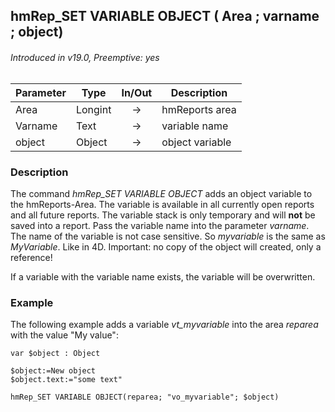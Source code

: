 ## hmRep_SET VARIABLE OBJECT ( Area ; varname ; object)
###### Introduced in v19.0, Preemptive: yes

|Parameter|Type|In/Out|Description
|---|---|:---:|---
|Area|Longint|→|hmReports area
|Varname|Text|→|variable name
|object|Object|→|object variable

### Description
The command *hmRep_SET VARIABLE OBJECT* adds an object variable to the hmReports-Area. The variable is available in all currently open reports and all future reports. The variable stack is only temporary and will **not** be saved into a report.
Pass the variable name into the parameter *varname*. The name of the variable is not case sensitive. So *myvariable* is the same as *MyVariable*. Like in 4D.
Important: no copy of the object will created, only a reference!

If a variable with the variable name exists, the variable will be overwritten.

### Example
The following example adds a variable *vt_myvariable* into the area *reparea* with the value "My value":

```4d
var $object : Object

$object:=New object
$object.text:="some text"

hmRep_SET VARIABLE OBJECT(reparea; "vo_myvariable"; $object)
```

